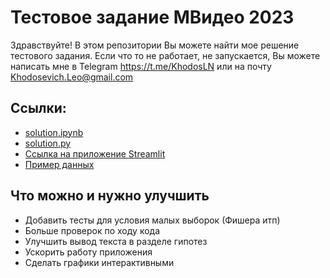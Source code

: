 # Тестовое задание МВидео 2023
Здравствуйте! В этом репозитории Вы можете найти мое решение тестового задания.
Если что то не работает, не запускается, Вы можете написать мне в Telegram https://t.me/KhodosLN или на почту Khodosevich.Leo@gmail.com
## Ссылки:
* [solution.ipynb](https://github.com/Lamantin12/MVideo_Test_2023/blob/master/solution.ipynb)
* [solution.py](https://github.com/Lamantin12/MVideo_Test_2023/blob/master/solution.py)
* [Ссылка на приложение Streamlit](https://lamantin12-mvideo-test-2023-solution-biq3b7.streamlit.app/)
* [Пример данных](https://github.com/Lamantin12/MVideo_Test_2023/blob/master/data.csv)

## Что можно и нужно улучшить
* Добавить тесты для условия малых выборок (Фишера итп)
* Больше проверок по ходу кода
* Улучшить вывод текста в разделе гипотез
* Ускорить работу приложения
* Сделать графики интерактивными